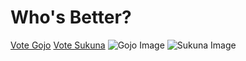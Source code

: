 # Who's Better?
<a href="https://brainlos.github.io/Gojo/" id="GojoLink">Vote Gojo</a>
<a href="https://brainlos.github.io/Sukuna/" id="SukunaLink">Vote Sukuna</a>
![Gojo Image](https://i.imgur.com/nNcwcXE.jpg)
![Sukuna Image](https://i.imgur.com/fajTBjq.jpg)
